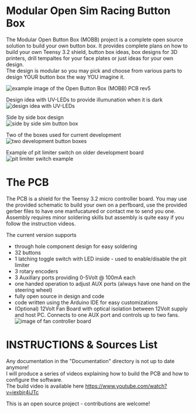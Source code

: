 Modular Open Sim Racing Button Box
==================================

The Modular Open Button Box (MOBB) project is a complete open source solution to build your own button box. It provides complete plans on how to build your own 
Teensy 3.2 shield, button box ideas, box designs for 3D printers, drill tempaltes for your face plates or just ideas for your own design.    
The design is modular so you may pick and choose from various parts to design YOUR button box the way YOU imagine it.    
    
    

![example image of the Open Button Box (MOBB) PCB rev5](https://raw.githubusercontent.com/KaiserSoft/OpenSimButtonBox/master/Images/MainBoard-PCB/PCB_MOBB-rc5-arrived-small.jpg)    

Design idea with UV-LEDs to provide illumunation when it is dark
![design idea with UV-LEDs](https://raw.githubusercontent.com/KaiserSoft/OpenSimButtonBox/master/Documentation/Images/Prototype-v3.PNG)

Side by side box design    
![side by side sim button box](https://raw.githubusercontent.com/KaiserSoft/OpenSimButtonBox/master/Images/Prototype%203/Prototype%203%20-%20Main%20Module%20%2B%20Side%20Box%20-%20Layout%201%20-%20small.jpg)

Two of the boxes used for current development    
![two development button boxes](https://raw.githubusercontent.com/KaiserSoft/OpenSimButtonBox/master/Documentation/Images/button_box-full_layout-vertical-760.jpg)

Example of pit limiter switch on older development board   
![pit limiter switch example](https://raw.githubusercontent.com/KaiserSoft/OpenSimButtonBox/master/Documentation/Images/button_box_pit_limiter-ON-small.jpg)

The PCB
===========
The PCB is a shield for the Teensy 3.2 micro controller board. You may use the provided schematic to build your own on a perfboard, use the provided gerber files to have one manfucatured or contact me to send you one.    
Assembly requires minor soldering skills but assembly is quite easy if you follow the instruction videos.       

The current version supports
* through hole component design for easy soldering
* 32 buttons
* 1 latching toggle switch with LED inside - used to enable/disable the pit limiter
* 3 rotary encoders
* 3 Auxillary ports providing 0-5Volt @ 100mA each
* one handed operation to adjust AUX ports (always have one hand on the steering wheel)
* fully open source in design and code
* code written using the Arduino IDE for easy customizations
* (Optional) 12Volt Fan Board with optical isolation between 12Volt supply and host PC. Connects to one AUX port and controls up to two fans.
![image of fan controller board](https://raw.githubusercontent.com/KaiserSoft/OpenSimButtonBox/master/Images/PCB-Fan-Board/fan_board-RC1-with-dev_small.jpg)



INSTRUCTIONS & Sources List
===========================
Any documentation in the "Documentation" directory is not up to date anymore!    
I will produce a series of videos explaining how to build the PCB and how to configure the software.     
The build video is available here https://www.youtube.com/watch?v=iexbjr4jJTc      



    
This is an open source project - contributions are welcome!